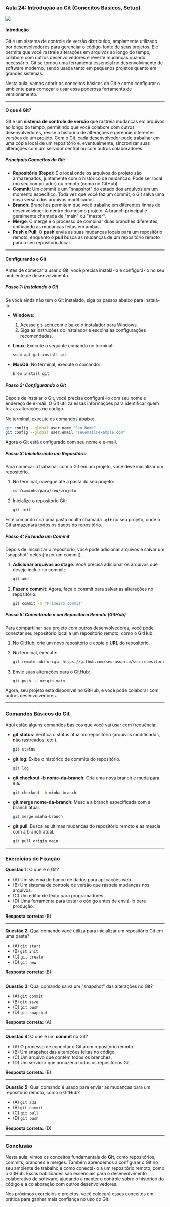 ### Aula 24: Introdução ao Git (Conceitos Básicos, Setup)
![](./assets/24.jpeg)
#### Introdução

Git é um sistema de controle de versão distribuído, amplamente utilizado por desenvolvedores para gerenciar o código-fonte de seus projetos. Ele permite que você rastreie alterações em arquivos ao longo do tempo, colabore com outros desenvolvedores e reverte mudanças quando necessário. Git se tornou uma ferramenta essencial no desenvolvimento de software moderno, sendo usada tanto em pequenos projetos quanto em grandes sistemas.

Nesta aula, vamos cobrir os conceitos básicos do Git e como configurar o ambiente para começar a usar essa poderosa ferramenta de versionamento.

---

#### O que é Git?

Git é um **sistema de controle de versão** que rastreia mudanças em arquivos ao longo do tempo, permitindo que você colabore com outros desenvolvedores, revise o histórico de alterações e gerencie diferentes versões de um projeto. Com o Git, cada desenvolvedor pode trabalhar em uma cópia local de um repositório e, eventualmente, sincronizar suas alterações com um servidor central ou com outros colaboradores.

##### Principais Conceitos do Git:

- **Repositório (Repo)**: É o local onde os arquivos do projeto são armazenados, juntamente com o histórico de mudanças. Pode ser local (no seu computador) ou remoto (como no GitHub).
- **Commit**: Um commit é um "snapshot" do estado dos arquivos em um momento específico. Toda vez que você faz um commit, o Git salva uma nova versão dos arquivos modificados.
- **Branch**: Branches permitem que você trabalhe em diferentes linhas de desenvolvimento dentro do mesmo projeto. A branch principal é geralmente chamada de "main" ou "master".
- **Merge**: O merge é o processo de combinar duas branches diferentes, unificando as mudanças feitas em ambas.
- **Push e Pull**: O **push** envia as suas mudanças locais para um repositório remoto, enquanto o **pull** busca as mudanças de um repositório remoto para o seu repositório local.

---

#### Configurando o Git

Antes de começar a usar o Git, você precisa instalá-lo e configurá-lo no seu ambiente de desenvolvimento.

##### Passo 1: Instalando o Git

Se você ainda não tem o Git instalado, siga os passos abaixo para instalá-lo:

- **Windows**:
  1. Acesse [git-scm.com](https://git-scm.com/) e baixe o instalador para Windows.
  2. Siga as instruções do instalador e escolha as configurações recomendadas.

- **Linux**:
  Execute o seguinte comando no terminal:
  ```bash
  sudo apt-get install git
  ```

- **MacOS**:
  No terminal, execute o comando:
  ```bash
  brew install git
  ```

##### Passo 2: Configurando o Git

Depois de instalar o Git, você precisa configurá-lo com seu nome e endereço de e-mail. O Git utiliza essas informações para identificar quem fez as alterações no código.

No terminal, execute os comandos abaixo:

```bash
git config --global user.name "Seu Nome"
git config --global user.email "seuemail@example.com"
```

Agora o Git está configurado com seu nome e e-mail.

##### Passo 3: Inicializando um Repositório

Para começar a trabalhar com o Git em um projeto, você deve inicializar um repositório.

1. No terminal, navegue até a pasta do seu projeto:
   ```bash
   cd /caminho/para/seu/projeto
   ```
2. Inicialize o repositório Git:
   ```bash
   git init
   ```

Este comando cria uma pasta oculta chamada **`.git`** no seu projeto, onde o Git armazenará todos os dados do repositório.

##### Passo 4: Fazendo um Commit

Depois de inicializar o repositório, você pode adicionar arquivos e salvar um "snapshot" deles (fazer um commit).

1. **Adicionar arquivos ao stage**: Você precisa adicionar os arquivos que deseja incluir no commit:
   ```bash
   git add .
   ```

2. **Fazer o commit**: Agora, faça o commit para salvar as alterações no repositório:
   ```bash
   git commit -m "Primeiro commit"
   ```

##### Passo 5: Conectando a um Repositório Remoto (GitHub)

Para compartilhar seu projeto com outros desenvolvedores, você pode conectar seu repositório local a um repositório remoto, como o GitHub.

1. No GitHub, crie um novo repositório e copie o **URL** do repositório.
2. No terminal, execute:
   ```bash
   git remote add origin https://github.com/seu-usuario/seu-repositorio.git
   ```

3. Envie suas alterações para o GitHub:
   ```bash
   git push -u origin main
   ```

Agora, seu projeto está disponível no GitHub, e você pode colaborar com outros desenvolvedores.

---

### Comandos Básicos do Git

Aqui estão alguns comandos básicos que você vai usar com frequência:

- **git status**: Verifica o status atual do repositório (arquivos modificados, não rastreados, etc.).
  ```bash
  git status
  ```

- **git log**: Exibe o histórico de commits do repositório.
  ```bash
  git log
  ```

- **git checkout -b nome-da-branch**: Cria uma nova branch e muda para ela.
  ```bash
  git checkout -b minha-branch
  ```

- **git merge nome-da-branch**: Mescla a branch especificada com a branch atual.
  ```bash
  git merge minha-branch
  ```

- **git pull**: Busca as últimas mudanças do repositório remoto e as mescla com a branch atual.
  ```bash
  git pull origin main
  ```

---

### Exercícios de Fixação

**Questão 1:** O que é o Git?
- (A) Um sistema de banco de dados para aplicações web.
- (B) Um sistema de controle de versão que rastreia mudanças nos arquivos.
- (C) Um editor de texto para programadores.
- (D) Uma ferramenta para testar o código antes de enviá-lo para produção.

**Resposta correta:** (B)

---

**Questão 2:** Qual comando você utiliza para inicializar um repositório Git em uma pasta?
- (A) `git start`
- (B) `git init`
- (C) `git create`
- (D) `git new`

**Resposta correta:** (B)

---

**Questão 3:** Qual comando salva um "snapshot" das alterações no Git?
- (A) `git commit`
- (B) `git save`
- (C) `git push`
- (D) `git snapshot`

**Resposta correta:** (A)

---

**Questão 4:** O que é um **commit** no Git?
- (A) O processo de conectar o Git a um repositório remoto.
- (B) Um snapshot das alterações feitas no código.
- (C) Um arquivo que contém todos os branches.
- (D) Um servidor que armazena todos os repositórios Git.

**Resposta correta:** (B)

---

**Questão 5:** Qual comando é usado para enviar as mudanças para um repositório remoto, como o GitHub?
- (A) `git add`
- (B) `git commit`
- (C) `git pull`
- (D) `git push`

**Resposta correta:** (D)

---

### Conclusão

Nesta aula, vimos os conceitos fundamentais do **Git**, como repositórios, commits, branches e merges. Também aprendemos a configurar o Git no seu ambiente de trabalho e como conectá-lo a um repositório remoto, como o GitHub. Essas habilidades são essenciais para o desenvolvimento colaborativo de software, ajudando a manter o controle sobre o histórico do código e a colaboração com outros desenvolvedores.

Nos próximos exercícios e projetos, você colocará esses conceitos em prática para ganhar mais confiança no uso do Git.